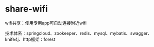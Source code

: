 # share-wifi
wifi共享：使用专用app可自动连接附近wifi


技术体系：springcloud、zookeeper、redis、mysql、mybatis、swagger、knife4j、http框架：forest
